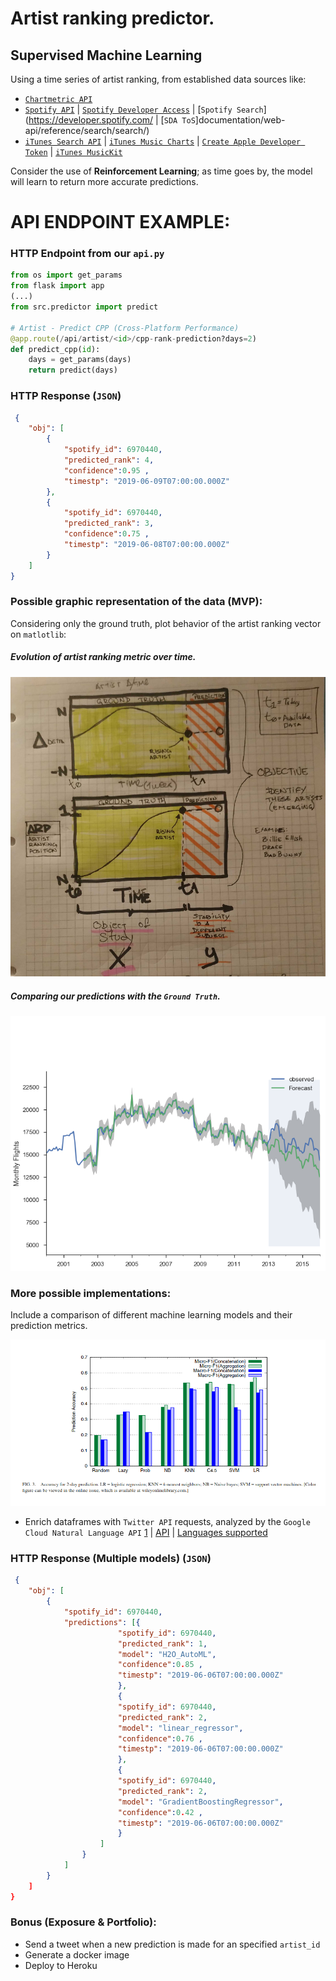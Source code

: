 # Artist ranking predictor.
## Supervised Machine Learning

Using a time series of artist ranking, from established data sources like:
- [`Chartmetric API`](https://api.chartmetric.com/apidoc/#api-Artist-GetArtistCPP)
- [`Spotify API`](https://developer.spotify.com/documentation/general/guides/authorization-guide/#authorization-flows) | [`Spotify Developer Access`](https://developer.spotify.com/) | [`Spotify Search`](https://developer.spotify.com/ | [`SDA ToS`]documentation/web-api/reference/search/search/)
- [`iTunes Search API`](https://developer.apple.com/library/archive/documentation/AudioVideo/Conceptual/iTuneSearchAPI/UnderstandingSearchResults.html#//apple_ref/doc/uid/TP40017632-CH8-SW1) | [`iTunes Music Charts`](https://developer.apple.com/documentation/applemusicapi/get_catalog_charts) | [`Create Apple Developer Token`](https://developer.apple.com/documentation/applemusicapi/getting_keys_and_creating_tokens) | [`iTunes MusicKit`](https://help.apple.com/developer-account/#/devce5522674)

Consider the use of **Reinforcement Learning**; as time goes by, the model will learn to return more accurate predictions.

# API ENDPOINT EXAMPLE:

### HTTP Endpoint from our `api.py`
```python
from os import get_params
from flask import app
(...)
from src.predictor import predict

# Artist - Predict CPP (Cross-Platform Performance)
@app.route(/api/artist/<id>/cpp-rank-prediction?days=2)
def predict_cpp(id):
    days = get_params(days)
    return predict(days)
```

### HTTP Response (`JSON`)
```json
 {
    "obj": [
        {
            "spotify_id": 6970440,
            "predicted_rank": 4,
            "confidence":0.95 ,
            "timestp": "2019-06-09T07:00:00.000Z"
        },
        {
            "spotify_id": 6970440,
            "predicted_rank": 3,
            "confidence":0.75 ,
            "timestp": "2019-06-08T07:00:00.000Z"
        }
    ]
}
```

### Possible graphic representation of the data (MVP):
Considering only the ground truth, plot behavior of the artist ranking vector on `matlotlib`:

##### Evolution of artist ranking metric over time. 
![Delta-time and overall artist rank.](/INPUT/basic_data_points.png)

##### Comparing our predictions with the `Ground Truth`.
![Prediction representation](/INPUT/compare_prediction_gt.png)


### More possible implementations:
Include a comparison of different machine learning models and their prediction metrics.

![Prediction Models Compared](/INPUT/2013Ma_Sun_Cong.png)

- Enrich dataframes with `Twitter API` requests, analyzed by the `Google Cloud Natural Language API` [1](https://cloud.google.com/natural-language) | [API](https://cloud.google.com/natural-language/docs/reference/rest/?apix=true) | [Languages supported](https://cloud.google.com/natural-language/docs/languages)

### HTTP Response (Multiple models) (`JSON`)
```json
 {
    "obj": [
        {
            "spotify_id": 6970440,
            "predictions": [{
                        "spotify_id": 6970440,
                        "predicted_rank": 1,
                        "model": "H2O_AutoML",
                        "confidence":0.85 ,
                        "timestp": "2019-06-06T07:00:00.000Z"
                        },
                        {
                        "spotify_id": 6970440,
                        "predicted_rank": 2,
                        "model": "linear_regressor",
                        "confidence":0.76 ,
                        "timestp": "2019-06-06T07:00:00.000Z"
                        },
                        {
                        "spotify_id": 6970440,
                        "predicted_rank": 2,
                        "model": "GradientBoostingRegressor",
                        "confidence":0.42 ,
                        "timestp": "2019-06-06T07:00:00.000Z"
                        }       
                    ]  
                }
            ]
        }
    ]
}
```

### Bonus (Exposure & Portfolio):
- Send a tweet when a new prediction is made for an specified `artist_id`
- Generate a docker image
- Deploy to Heroku